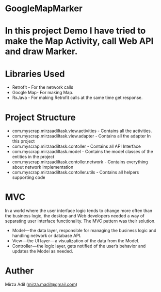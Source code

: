 # GoogleMapMarker
# In this project Demo I have tried to make the Map Activity, call Web API and draw Marker.

# Libraries Used
-	Retrofit - For the network calls
- Google Map- For making Map.
- RxJava - For making Retrofit calls at the same time get response.

# Project Structure
- com.myscrap.mirzaadiltask.view.activities - Contains all the activities.
-	com.myscrap.mirzaadiltask.view.adapter  - Contains all the adapter In this project
-	com.myscrap.mirzaadiltask.contoller  - Contains all API Interface
-	com.myscrap.mirzaadiltask.model  - Contains the model classes of the entities in the project
-	com.myscrap.mirzaadiltask.contoller.network - Contains everything about network implementation
-	com.myscrap.mirzaadiltask.contoller.utils - Contains all helpers supporting code

# MVC
In a world where the user interface logic tends to change more often than the business logic, the desktop and Web developers needed a way of separating user interface functionality. The MVC pattern was their solution.
-	Model — the data layer, responsible for managing the business logic and handling network or database API.
-	View — the UI layer — a visualization of the data from the Model.
-	Controller — the logic layer, gets notified of the user’s behavior and updates the Model as needed.

# Auther 
Mirza Adil (mirza.madil@gmail.com)
